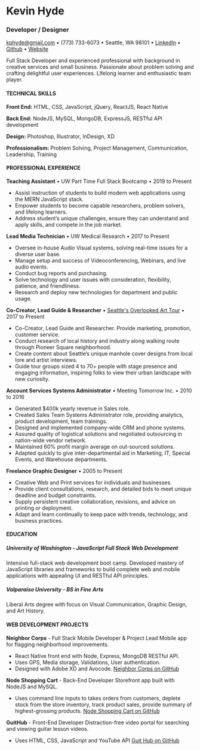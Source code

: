 # Kevin Hyde
### Developer / Designer

kphyde@gmail.com • 
(773) 733-6073 • 
Seattle, WA 98101 • 
[LinkedIn](https://linkedin.com/in/kevin-hyde-54a71416/) • 
[Github](https://github.com/futurethang) • 
[Website](https://www.kevindesignhyde.com/)

Full Stack Developer and experienced professional with background in creative services and small business. Passionate about problem solving and crafting delightful user experiences. Lifelong learner and enthusiastic team player.

#### TECHNICAL SKILLS 
**Front End:** HTML, CSS, JavaScript, jQuery, ReactJS, React Native

**Back End:** NodeJS, MySQL, MongoDB, ExpressJS, RESTful API development

**Design:** Photoshop, Illustrator, InDesign, XD

**Professionalism:** Problem Solving, Project Management, Communication, Leadership, Training

#### PROFESSIONAL EXPERIENCE
**Teaching Assistant** • UW Part Time Full Stack Bootcamp • 2019 to Present
* Assist instruction of students to build modern web applications using the MERN JavaScript stack. 
* Empower students to become capable researchers, problem solvers, and lifelong learners. 
* Address student’s unique challenges, ensure they can understand and apply skills, and compete in the job market.

**Lead Media Technician** • UW Medical Research • 2017 to Present
* Oversee in-house Audio Visual systems, solving real-time issues for a diverse user base. 
* Manage setup and success of Videoconferencing, Webinars, and live audio events. 
* Conduct bug reports and purchasing. 
* Solve technology and user issues with consideration, flexibility, patience, and friendliness. 
* Research and deploy new technologies for department and public usage.

**Co-Creator, Lead Guide & Researcher** • [Seattle's Overlooked Art Tour](http://www.overlookedarttour.com/) • 2017 to Present
* Co-Creator, Lead Guide and Researcher. Provide marketing, promotion, customer service.
* Conduct research of local history and industry along walking route through Pioneer Square neighborhood.
* Create content about Seattle’s unique manhole cover designs from local lore and artist interviews. 
* Guide tour groups sized 4 to 70+ people with stage presence and engaging information, inspiring folks to view their urban landscape with new curiosity.

**Account Services Systems Administrator** • Meeting Tomorrow Inc. • 2010 to 2016
* Generated $400k yearly revenue in Sales role. 
* Created Sales Team Systems Administrator role, providing analytics, product development, team trainings.
* Designed and implemented company-wide CRM and phone systems. 
* Assured quality of logistical solutions and negotiated outsourcing in nation-wide vendor network.
* Maintained 60% profit margin average on out-sourced solutions.
* Adapted quickly to give inter-departmental aid in Marketing, IT, Special Events, and Warehouse departments.

**Freelance Graphic Designer** • 2005 to Present
* Creative Web and Print services for individuals and businesses. 
* Provide client consultations, research, and detailed bids to meet unique deadline and budget constraints. 
* Supply persistent creative collaboration, revisions, and advice on printing or deployment.
* Adapt and learn continually to keep pace with trends, technology, and business practices.

#### EDUCATION
##### University of Washington - JavaScript Full Stack Web Development
Intensive full-stack web development boot camp. Developed mastery of JavaScript libraries and frameworks to build complete web and mobile applications with appealing UI and RESTful API principles.

##### Valparaiso University - BS in Fine Arts
Liberal Arts degree with focus on Visual Communication, Graphic Design, and Art History.

#### WEB DEVELOPMENT PROJECTS
**Neighbor Corps** - Full Stack Mobile Developer & Project Lead
Mobile app for flagging neighborhood improvements. 
* React Native front end with Node, Express, MongoDB RESTful API. 
* Uses GPS, Media storage, Validations, User authentication. 
* Designed with Adobe XD and Avocode.
[Neighbor Corps on GitHub](https://github.com/UWBC-Final-Project/Neighbor-Corps-React-Native)

**Node Shopping Cart** - Back-End Developer
Storefront app built with NodeJS and MySQL. 
* Uses command line inputs to takes orders from customers, deplete stock from the store inventory, track product sales, provide summary of highest-grossing products.
[Node Shopping Cart on GitHub](https://github.com/futurethang/Node_Shopping_Cart) 

**GuitHub** - Front-End Developer
Distraction-free video portal for searching and viewing guitar lesson videos.
* Uses HTML, CSS, JavaScript and YouTube API
[Guit Hub on GitHub](https://github.com/futurethang/YouTube_Guitar_Trainer) 
